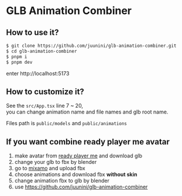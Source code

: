 # GLB Animation Combiner

## How to use it?

```sh
$ git clone https://github.com/juunini/glb-animation-combiner.git
$ cd glb-animation-combiner
$ pnpm i
$ pnpm dev
```

enter http://localhost:5173

## How to customize it?

See the `src/App.tsx` line 7 ~ 20,  
you can change animation name and file names and glb root name.  

Files path is `public/models` and `public/animations`  

## If you want combine ready player me avatar

1. make avatar from [ready player me](https://readyplayer.me) and download glb
2. change your glb to fbx by blender
3. go to [mixamo](https://www.mixamo.com) and upload fbx
4. choose animations and download fbx **without skin**
5. change animation fbx to glb by blender
6. use https://github.com/juunini/glb-animation-combiner
